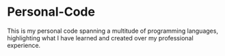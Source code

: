 # Personal-Code
This is my personal code spanning a multitude of programming languages, highlighting what I have learned and created over my professional experience.
